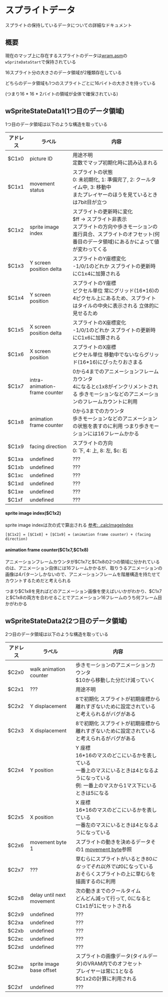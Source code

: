 # スプライトデータ

スプライトの保持しているデータについての詳細なドキュメント

## 概要

現在のマップ上に存在するスプライトのデータは[wram.asm](../../wram.asm)の`wSpriteDataStart`で保持されている

16スプライト分の大きさのデータ領域が2種類存在している

どちらのデータ領域も1つのスプライトごとに16バイトの大きさを持っている

(つまり16 * 16 * 2バイトの領域が全体で確保されている)

## wSpriteStateData1(1つ目のデータ領域)

1つ目のデータ領域は以下のような構造を取っている

 アドレス  | ラベル |  内容
---- | ---- | ----
 $C1x0  | picture ID  |  用途不明　<br/>定数でマップ初期化時に読み込まれる
 $C1x1  | movement status  |  スプライトの状態<br/>0: 未初期化, 1: 準備完了, 2: クールタイム中, 3: 移動中<br/>またプレイヤーのほうを見ているときは7bit目が立つ
 $C1x2  | sprite image index  |  スプライトの更新時に変化 <br/>\$ff -> スプライト非表示 <br/>スプライトの方向や歩きモーションの進行具合、スプライトのオフセット(何番目のデータ領域)にあるかによって値が変わってくる
 $C1x3  | Y screen position delta  |  スプライトのY座標変化 <br/>-1/0/1のどれか スプライトの更新時にC1x4に加算される
 $C1x4  | Y screen position  |  スプライトのY座標 <br/>ピクセル単位 常にグリッド(16*16)の4ピクセル上にあるため、スプライトはタイルの中央に表示される 立体的に見せるため
 $C1x5  | X screen position delta  |  スプライトのX座標変化 <br/>-1/0/1のどれか スプライトの更新時にC1x6に加算される
 $C1x6  | X screen position  |  スプライトのX座標 <br/>ピクセル単位 移動中でないならグリッド(16*16)にぴったりおさまる
 $C1x7  | intra-animation-frame counter  |  0から4までのアニメーションフレームカウンタ<br/>4になるとc1x8がインクリメントされる 歩きモーションなどのアニメーションのフレームカウントに利用
 $C1x8  | animation frame counter  |  0から3までのカウンタ <br/>歩きモーションなどのアニメーションの状態を表すのに利用 つまり歩きモーションには16フレームかかる 
 $C1x9  | facing direction  |  スプライトの方向 <br/>0: 下, 4: 上, 8: 左, $c: 右
 $C1xa  | undefined  |  ???
 $C1xb  | undefined  |  ???
 $C1xc  | undefined  |  ???
 $C1xd  | undefined  |  ???
 $C1xe  | undefined  |  ???
 $C1xf  | undefined  |  ???

#### sprite image index(\$C1x2)

sprite image indexは次の式で算出される [参考: .calcImageIndex](./../../engine/overworld/movement.asm)

```
[$C1x2] = [$C1x8] + [$C1x9] = (animation frame counter) + (facing direction)
```

#### animation frame counter(\$C1x7,\$C1x8)

アニメーションフレームカウンタが\$C1x7と\$C1x8の2つの領域に分かれているのは、アニメーション自体には16フレームかかるが、取りうるアニメーションの画像は4パターンしかないので、アニメーションフレームを階層構造を持たせてカウントするためだと考えられる

つまり\$C1x8を見ればどのアニメーション画像を使えばいいかがわかり、\$C1x7と\$C1x8の両方を合わせることでアニメーション16フレームのうち何フレーム目かがわかる

## wSpriteStateData2(2つ目のデータ領域)

2つ目のデータ領域は以下のような構造を取っている

 アドレス  | ラベル |  内容
---- | ---- | ----
 $C2x0  | walk animation counter  |  歩きモーションのアニメーションカウンタ <br/>$10から移動した分だけ減っていく
 $C2x1  | ???  |  用途不明
 $C2x2  | Y displacement  |  8で初期化 スプライトが初期座標から離れすぎないために設定されていると考えられるがバグがある
 $C2x3  | X displacement  |  8で初期化 スプライトが初期座標から離れすぎないために設定されていると考えられるがバグがある
 $C2x4  | Y position  |  Y 座標 <br/>16\*16のマスのどこにいるかを表している <br/>一番上のマスにいるときは4となるようになっている <br/>例: 一番上のマスから1マス下にいるときは5になる
 $C2x5  | X position  |  X 座標 <br/>16\*16のマスのどこにいるかを表している <br/>一番左のマスにいるときは4となるようになっている
 $C2x6  | movement byte 1  |  スプライトの動きを決めるデータその1 [movement byte](./../movement_byte.md)参照
 $C2x7  | ???  |  草むらにスプライトがいるとき$80になってそれ以外では$0になっている<br/>おそらくスプライトの上に草むらを描画するのに利用
 $C2x8  | delay until next movement  |  次の動きまでのクールタイム <br/>どんどん減って行って, 0になるとC1x1が1にセットされる
 $C2x9  | undefined  |  ???
 $C2xa  | undefined  |  ???
 $C2xb  | undefined  |  ???
 $C2xc  | undefined  |  ???
 $C2xd  | undefined  |  ???
 $C2xe  | sprite image base offset  |  スプライトの画像データ(タイルデータ)のVRAM内でのオフセット <br/>プレイヤーは常に1となる <br/>\$C1x2の計算に利用される
 $C2xf  | undefined  |  ???
